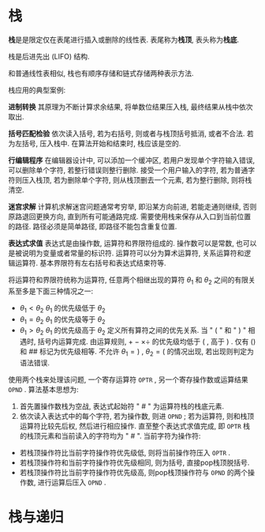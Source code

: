 
# 栈

**栈**是是限定仅在表尾进行插入或删除的线性表.
表尾称为**栈顶**, 表头称为**栈底**.

栈是后进先出 (LIFO) 结构.

和普通线性表相似, 栈也有顺序存储和链式存储两种表示方法. 

栈应用的典型案例:

**进制转换**
其原理为不断计算求余结果, 将单数位结果压入栈, 最终结果从栈中依次取出.

**括号匹配检验**
依次读入括号, 若为右括号, 则或者与栈顶括号抵消, 或者不合法. 若为左括号, 压入栈中. 在算法开始和结束时, 栈应该是空的.

**行编辑程序**
在编辑器设计中, 可以添加一个缓冲区, 若用户发现单个字符输入错误, 可以删除单个字符, 若整行错误则整行删除. 接受一个用户输入的字符, 若为普通字符则压入栈顶, 若为删除单个字符, 则从栈顶删去一个元素, 若为整行删除, 则将栈清空.

**迷宫求解**
计算机求解迷宫问题通常考穷举, 即沿某方向前进, 若能走通则继续, 否则原路退回更换方向, 直到所有可能通路完成. 需要使用栈来保存从入口到当前位置的路径. 路径必须是简单路径, 即路径不能包含重复位置. 


**表达式求值**
表达式是由操作数, 运算符和界限符组成的.
操作数可以是常数, 也可以是被说明为变量或者常量的标识符.
运算符可以分为算术运算符, 关系运算符和逻辑运算符.
基本界限符有左右括号和表达式结束符等.

将运算符和界限符统称为运算符, 任意两个相继出现的算符 $\theta_1$ 和 $\theta_2$ 之间的有限关系至多是下面三种情况之一:
-  $\theta_1<\theta_2$     $\theta_1$ 的优先级低于 $\theta_2$ 
-  $\theta_1=\theta_2$     $\theta_1$ 的优先级等于 $\theta_2$ 
-  $\theta_1>\theta_2$     $\theta_1$ 的优先级高于 $\theta_2$ 
定义所有算符之间的优先关系. 当 " $($ " 和 " $)$ " 相遇时, 括号内运算完成.
由运算规则, $+ - \times \div$ 的优先级均低于 $($ , 高于 $)$ . 仅有 $()$ 和 $\#\#$ 标记为优先级相等.
不允许 $\theta_1 = )$ , $\theta_2 = ($ 的情况出现, 若出现则判定为语法错误.

使用两个栈来处理该问题, 一个寄存运算符 `OPTR` , 另一个寄存操作数或运算结果 `OPND` .
算法基本思想为:
1. 首先置操作数栈为空战, 表达式起始符 " $\#$ " 为运算符栈的栈底元素.
2. 依次读入表达式中的每个字符, 若为操作数, 则进 `OPND` ; 若为运算符, 则和栈顶运算符比较先后权, 然后进行相应操作. 直至整个表达式求值完成, 即 `OPTR` 栈的栈顶元素和当前读入的字符均为 " $\#$ ".
当前字符为操作符:
- 若栈顶操作符比当前字符操作符优先级低, 则将当前操作符压入 `OPTR` .
- 若栈顶操作符和当前字符操作符优先级相同, 则为括号, 直接pop栈顶脱括号.
- 若栈顶操作符比当前字符操作符优先级高, 则pop栈顶操作符与 `OPND` 的两个操作数, 进行运算后压入 `OPND` .


# 栈与递归


